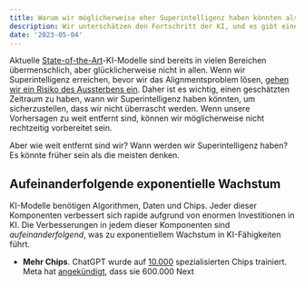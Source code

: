 ```yaml
---
title: Warum wir möglicherweise eher Superintelligenz haben könnten als die meisten denken
description: Wir unterschätzen den Fortschritt der KI, und es gibt eine kleine, aber realistische Chance, dass wir sehr nahe an einer Superintelligenz sind.
date: '2023-05-04'
---
```


Aktuelle [State-of-the-Art](/sota)-KI-Modelle sind bereits in vielen Bereichen übermenschlich, aber glücklicherweise nicht in allen.
Wenn wir Superintelligenz erreichen, bevor wir das Alignmentsproblem lösen, [gehen wir ein Risiko des Aussterbens ein](/xrisk).
Daher ist es wichtig, einen geschätzten Zeitraum zu haben, wann wir Superintelligenz haben könnten, um sicherzustellen, dass wir nicht überrascht werden.
Wenn unsere Vorhersagen zu weit entfernt sind, können wir möglicherweise nicht rechtzeitig vorbereitet sein.

Aber wie weit entfernt sind wir?
Wann werden wir Superintelligenz haben?
Es könnte früher sein als die meisten denken.

## Aufeinanderfolgende exponentielle Wachstum

KI-Modelle benötigen Algorithmen, Daten und Chips.
Jeder dieser Komponenten verbessert sich rapide aufgrund von enormen Investitionen in KI.
Die Verbesserungen in jedem dieser Komponenten sind _aufeinanderfolgend_, was zu exponentiellem Wachstum in KI-Fähigkeiten führt.

- **Mehr Chips**. ChatGPT wurde auf [10.000](https://www.fierceelectronics.com/sensors/chatgpt-runs-10k-nvidia-training-gpus-potential-thousands-more) spezialisierten Chips trainiert. Meta hat [angekündigt](https://www.datacenterdynamics.com/en/news/meta-to-operate-600000-gpus-by-year-end/), dass sie 600.000 Next